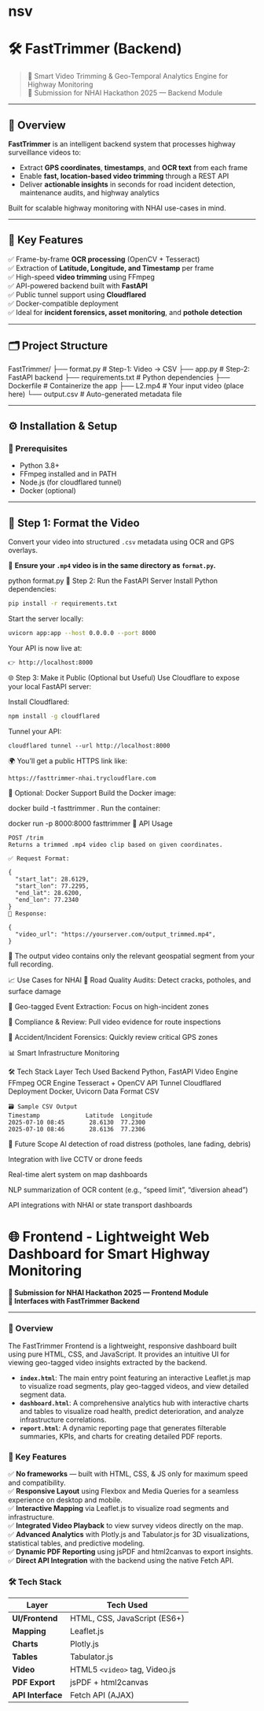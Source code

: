 # nsv
# 🛠️ FastTrimmer (Backend)

> 🚀 Smart Video Trimming & Geo-Temporal Analytics Engine for Highway Monitoring  
> 🏁 Submission for NHAI Hackathon 2025 — Backend Module

---

## 🧠 Overview

**FastTrimmer** is an intelligent backend system that processes highway surveillance videos to:
- Extract **GPS coordinates**, **timestamps**, and **OCR text** from each frame
- Enable **fast, location-based video trimming** through a REST API
- Deliver **actionable insights** in seconds for road incident detection, maintenance audits, and highway analytics

Built for scalable highway monitoring with NHAI use-cases in mind.

---

## 🎯 Key Features

✅ Frame-by-frame **OCR processing** (OpenCV + Tesseract)  
✅ Extraction of **Latitude, Longitude, and Timestamp** per frame  
✅ High-speed **video trimming** using FFmpeg  
✅ API-powered backend built with **FastAPI**  
✅ Public tunnel support using **Cloudflared**  
✅ Docker-compatible deployment  
✅ Ideal for **incident forensics, asset monitoring**, and **pothole detection**

---

## 🗂️ Project Structure
FastTrimmer/
├── format.py # Step-1: Video → CSV
├── app.py # Step-2: FastAPI backend
├── requirements.txt # Python dependencies
├── Dockerfile # Containerize the app
├── L2.mp4 # Your input video (place here)
└── output.csv # Auto-generated metadata file

---

## ⚙️ Installation & Setup

### 🧾 Prerequisites

- Python 3.8+
- FFmpeg installed and in PATH
- Node.js (for cloudflared tunnel)
- Docker (optional)

---

## 🎥 Step 1: Format the Video

Convert your video into structured `.csv` metadata using OCR and GPS overlays.

📍 **Ensure your `.mp4` video is in the same directory as `format.py`.**


python format.py
🚀 Step 2: Run the FastAPI Server
Install Python dependencies:
```bash
pip install -r requirements.txt
```
Start the server locally:
```bash
uvicorn app:app --host 0.0.0.0 --port 8000
```
Your API is now live at:
```bash
👉 http://localhost:8000
```

🌐 Step 3: Make it Public (Optional but Useful)
Use Cloudflare to expose your local FastAPI server:

Install Cloudflared:
```bash
npm install -g cloudflared
```
Tunnel your API:
```
cloudflared tunnel --url http://localhost:8000
```
🌍 You’ll get a public HTTPS link like:
```
https://fasttrimmer-nhai.trycloudflare.com
```

🐳 Optional: Docker Support
Build the Docker image:

docker build -t fasttrimmer .
Run the container:

docker run -p 8000:8000 fasttrimmer
🧪 API Usage
```
POST /trim
Returns a trimmed .mp4 video clip based on given coordinates.

✅ Request Format:

{
  "start_lat": 28.6129,
  "start_lon": 77.2295,
  "end_lat": 28.6200,
  "end_lon": 77.2340
}
🔁 Response:

{
  "video_url": "https://yourserver.com/output_trimmed.mp4",
}
```
📁 The output video contains only the relevant geospatial segment from your full recording.

📈 Use Cases for NHAI
🚧 Road Quality Audits: Detect cracks, potholes, and surface damage

📍 Geo-tagged Event Extraction: Focus on high-incident zones

🧾 Compliance & Review: Pull video evidence for route inspections

🚨 Accident/Incident Forensics: Quickly review critical GPS zones

📊 Smart Infrastructure Monitoring

🛠️ Tech Stack
Layer	Tech Used
Backend	Python, FastAPI
Video Engine	FFmpeg
OCR Engine	Tesseract + OpenCV
API Tunnel	Cloudflared
Deployment	Docker, Uvicorn
Data Format	CSV
```
🗃️ Sample CSV Output
Timestamp	          Latitude	Longitude	
2025-07-10 08:45	   28.6130	77.2300
2025-07-10 08:46	   28.6136	77.2306
```

🔭 Future Scope
AI detection of road distress (potholes, lane fading, debris)

Integration with live CCTV or drone feeds

Real-time alert system on map dashboards

NLP summarization of OCR content (e.g., “speed limit”, “diversion ahead”)

API integrations with NHAI or state transport dashboards
# 🌐 Frontend - Lightweight Web Dashboard for Smart Highway Monitoring

**🏁 Submission for NHAI Hackathon 2025 — Frontend Module**  
**🔗 Interfaces with FastTrimmer Backend**

---

### 🧠 Overview

The FastTrimmer Frontend is a lightweight, responsive dashboard built using pure HTML, CSS, and JavaScript. It provides an intuitive UI for viewing geo-tagged video insights extracted by the backend.

-   **`index.html`**: The main entry point featuring an interactive Leaflet.js map to visualize road segments, play geo-tagged videos, and view detailed segment data.
-   **`dashboard.html`**: A comprehensive analytics hub with interactive charts and tables to visualize road health, predict deterioration, and analyze infrastructure correlations.
-   **`report.html`**: A dynamic reporting page that generates filterable summaries, KPIs, and charts for creating detailed PDF reports.

### 🚀 Key Features

✅ **No frameworks** — built with HTML, CSS, & JS only for maximum speed and compatibility.  
✅ **Responsive Layout** using Flexbox and Media Queries for a seamless experience on desktop and mobile.  
✅ **Interactive Mapping** via Leaflet.js to visualize road segments and infrastructure.  
✅ **Integrated Video Playback** to view survey videos directly on the map.  
✅ **Advanced Analytics** with Plotly.js and Tabulator.js for 3D visualizations, statistical tables, and predictive modeling.  
✅ **Dynamic PDF Reporting** using jsPDF and html2canvas to export insights.  
✅ **Direct API Integration** with the backend using the native Fetch API.

### 🛠️ Tech Stack

| Layer         | Tech Used                               |
|---------------|-----------------------------------------|
| **UI/Frontend** | HTML, CSS, JavaScript (ES6+)            |
| **Mapping**     | Leaflet.js                              |
| **Charts**      | Plotly.js                               |
| **Tables**      | Tabulator.js                            |
| **Video**       | HTML5 `<video>` tag, Video.js           |
| **PDF Export**  | jsPDF + html2canvas                     |
| **API Interface**| Fetch API (AJAX)   
